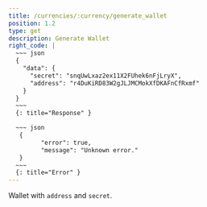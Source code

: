 ```yaml
---
title: /currencies/:currency/generate_wallet
position: 1.2
type: get
description: Generate Wallet
right_code: |
  ~~~ json
  {
    "data": {
      "secret": "snqUwLxaz2ex11X2FUhek6nFjLryX",
      "address": "r4DuKiRD83W2gJLJMCMokXfDKAFnCfRxmf"
    }
  }
  ~~~
  {: title="Response" }

  ~~~ json
   {
         "error": true,
         "message": "Unknown error."
   }
  ~~~
  {: title="Error" }
---
```


Wallet with <code>address</code> and <code>secret</code>.

